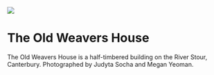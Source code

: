 <a href="https://juncture-digital.org"><img src="https://gitcdn.link/repo/jstor-labs/juncture/main/images/ve-button.png"></a>

<param ve-config header="header" main="now-and-then">

<param ve-compare url="https://stor.artstor.org/stor/03c36042-0f0d-4c59-a878-112ad5124e29" label="The Old Weavers House, Canterbury (2021)" attribution="Judyta Socha and Megan Yeoman">
<param ve-compare url="https://stor.artstor.org/stor/847f690e-39f1-4319-9119-412c68acf908" label="The Old Weavers House, Canterbury">

# The Old Weavers House

The Old Weavers House is a half-timbered building on the River Stour, Canterbury. Photographed by Judyta Socha and Megan Yeoman.

